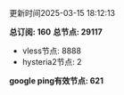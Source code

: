 更新时间2025-03-15 18:12:13

**总订阅: 160**
**总节点: 29117**
- vless节点: 8888
- hysteria2节点: 2

**google ping有效节点: 621**
